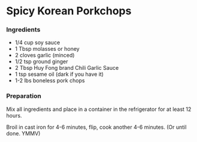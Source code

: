 # Spicy Korean Porkchops

### Ingredients

*  1/4 cup soy sauce  
*  1 Tbsp molasses or honey  
*  2 cloves garlic (minced)  
*  1/2 tsp ground ginger  
*  2 Tbsp Huy Fong brand Chili Garlic Sauce  
*  1 tsp sesame oil (dark if you have it)  
*  1-2 lbs boneless pork chops  

### Preparation

Mix all ingredients and place in a container in the refrigerator for at least 12 hours.  

Broil in cast iron for 4-6 minutes, flip, cook another 4-6 minutes. (Or until done. YMMV)  
